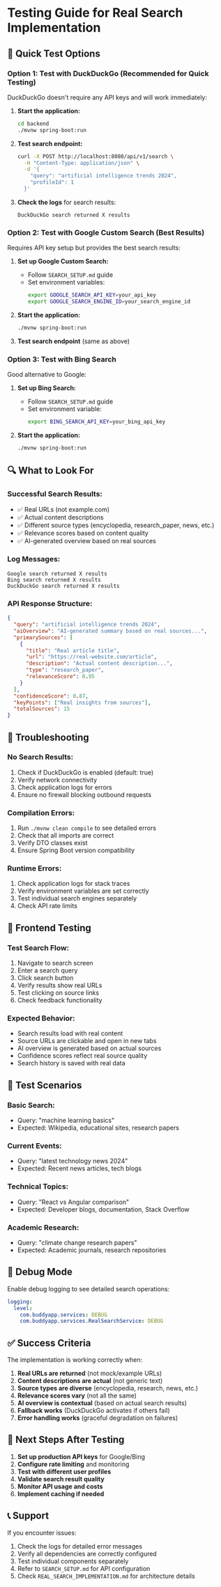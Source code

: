 # Testing Guide for Real Search Implementation

## 🧪 Quick Test Options

### Option 1: Test with DuckDuckGo (Recommended for Quick Testing)
DuckDuckGo doesn't require any API keys and will work immediately:

1. **Start the application:**
   ```bash
   cd backend
   ./mvnw spring-boot:run
   ```

2. **Test search endpoint:**
   ```bash
   curl -X POST http://localhost:8080/api/v1/search \
     -H "Content-Type: application/json" \
     -d '{
       "query": "artificial intelligence trends 2024",
       "profileId": 1
     }'
   ```

3. **Check the logs** for search results:
   ```
   DuckDuckGo search returned X results
   ```

### Option 2: Test with Google Custom Search (Best Results)
Requires API key setup but provides the best search results:

1. **Set up Google Custom Search:**
   - Follow `SEARCH_SETUP.md` guide
   - Set environment variables:
     ```bash
     export GOOGLE_SEARCH_API_KEY=your_api_key
     export GOOGLE_SEARCH_ENGINE_ID=your_search_engine_id
     ```

2. **Start the application:**
   ```bash
   ./mvnw spring-boot:run
   ```

3. **Test search endpoint** (same as above)

### Option 3: Test with Bing Search
Good alternative to Google:

1. **Set up Bing Search:**
   - Follow `SEARCH_SETUP.md` guide
   - Set environment variable:
     ```bash
     export BING_SEARCH_API_KEY=your_bing_api_key
     ```

2. **Start the application:**
   ```bash
   ./mvnw spring-boot:run
   ```

## 🔍 What to Look For

### **Successful Search Results:**
- ✅ Real URLs (not example.com)
- ✅ Actual content descriptions
- ✅ Different source types (encyclopedia, research_paper, news, etc.)
- ✅ Relevance scores based on content quality
- ✅ AI-generated overview based on real sources

### **Log Messages:**
```
Google search returned X results
Bing search returned X results
DuckDuckGo search returned X results
```

### **API Response Structure:**
```json
{
  "query": "artificial intelligence trends 2024",
  "aiOverview": "AI-generated summary based on real sources...",
  "primarySources": [
    {
      "title": "Real article title",
      "url": "https://real-website.com/article",
      "description": "Actual content description...",
      "type": "research_paper",
      "relevanceScore": 0.95
    }
  ],
  "confidenceScore": 0.87,
  "keyPoints": ["Real insights from sources"],
  "totalSources": 15
}
```

## 🚨 Troubleshooting

### **No Search Results:**
1. Check if DuckDuckGo is enabled (default: true)
2. Verify network connectivity
3. Check application logs for errors
4. Ensure no firewall blocking outbound requests

### **Compilation Errors:**
1. Run `./mvnw clean compile` to see detailed errors
2. Check that all imports are correct
3. Verify DTO classes exist
4. Ensure Spring Boot version compatibility

### **Runtime Errors:**
1. Check application logs for stack traces
2. Verify environment variables are set correctly
3. Test individual search engines separately
4. Check API rate limits

## 📱 Frontend Testing

### **Test Search Flow:**
1. Navigate to search screen
2. Enter a search query
3. Click search button
4. Verify results show real URLs
5. Test clicking on source links
6. Check feedback functionality

### **Expected Behavior:**
- Search results load with real content
- Source URLs are clickable and open in new tabs
- AI overview is generated based on actual sources
- Confidence scores reflect real source quality
- Search history is saved with real data

## 🎯 Test Scenarios

### **Basic Search:**
- Query: "machine learning basics"
- Expected: Wikipedia, educational sites, research papers

### **Current Events:**
- Query: "latest technology news 2024"
- Expected: Recent news articles, tech blogs

### **Technical Topics:**
- Query: "React vs Angular comparison"
- Expected: Developer blogs, documentation, Stack Overflow

### **Academic Research:**
- Query: "climate change research papers"
- Expected: Academic journals, research repositories

## 🔧 Debug Mode

Enable debug logging to see detailed search operations:

```yaml
logging:
  level:
    com.buddyapp.services: DEBUG
    com.buddyapp.services.RealSearchService: DEBUG
```

## ✅ Success Criteria

The implementation is working correctly when:

1. **Real URLs are returned** (not mock/example URLs)
2. **Content descriptions are actual** (not generic text)
3. **Source types are diverse** (encyclopedia, research, news, etc.)
4. **Relevance scores vary** (not all the same)
5. **AI overview is contextual** (based on actual search results)
6. **Fallback works** (DuckDuckGo activates if others fail)
7. **Error handling works** (graceful degradation on failures)

## 🚀 Next Steps After Testing

1. **Set up production API keys** for Google/Bing
2. **Configure rate limiting** and monitoring
3. **Test with different user profiles**
4. **Validate search result quality**
5. **Monitor API usage and costs**
6. **Implement caching if needed**

## 📞 Support

If you encounter issues:
1. Check the logs for detailed error messages
2. Verify all dependencies are correctly configured
3. Test individual components separately
4. Refer to `SEARCH_SETUP.md` for API configuration
5. Check `REAL_SEARCH_IMPLEMENTATION.md` for architecture details
